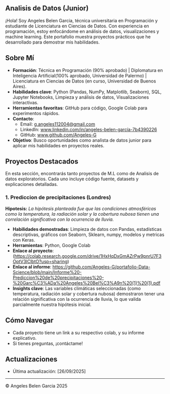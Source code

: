 
<link rel="stylesheet" href="assets/css/style.css">

## Analisis de Datos (Junior)
¡Hola! Soy Angeles Belen Garcia, técnica universitaria en Programación y estudiante de Licenciatura en Ciencias de Datos. Con experiencia en programación, estoy enfocándome en análisis de datos, visualizaciones y machine learning. Este portafolio muestra proyectos prácticos que he desarrollado para demostrar mis habilidades.

## Sobre Mí
- **Formación**: Técnica en Programación (90% aprobado) | Diplomatura en Inteligencia Artificial(100% aprobado, Universidad de Palermo) | Licenciatura en Ciencias de Datos (en curso, Universidad de Buenos Aires).
- **Habilidades clave**: Python (Pandas, NumPy, Matplotlib, Seaborn), SQL, Jupyter Notebooks, Limpieza y análisis de datos, Visualizaciones interactivas.
- **Herramientas favoritas**: GitHub para código, Google Colab para experimentos rápidos.
- **Contacto**: 
  - Email: g.angeles112004@gmail.com
  - LinkedIn: www.linkedin.com/in/angeles-belen-garcía-7b4390226
  - GitHub: www.github.com/Angeles-G
- **Objetivo**: Busco oportunidades como analista de datos junior para aplicar mis habilidades en proyectos reales.

## Proyectos Destacados
En esta sección, encontrarás tanto proyectos de M.L como de Analisis de datos exploratorios. Cada uno incluye código fuente, datasets y explicaciones detalladas. 

### 1. Prediccion de precipitaciones (Londres)

**Hipotesis:** *La hipótesis planteada fue que las condiciones atmosféricas como la temperatura, la radiación solar y la cobertura nubosa tienen una correlación significativa con la ocurrencia de lluvia.*
- **Habilidades demostradas**: Limpieza de datos con Pandas, estadísticas descriptivas, gráficos con Seaborn, Sklearn, numpy, modelos y metricas con Keras.
- **Herramientas**: Python, Google Colab
- **Enlace al proyecto**: (https://colab.research.google.com/drive/1HxHqDxGmAZrPw9pnrU7F3OptV3lClbtO?usp=sharing)
- **Enlace al informe**: https://github.com/Angeles-G/portafolio-Data-Science/blob/main/Informe%20-Prediccion%20de%20precipitaciones%20-%20Garc%C3%ADa%20Angeles%20Bel%C3%A9n%20(1)%20(1).pdf
- **Insights clave**: Las variables climáticas seleccionadas (como temperatura, radiación solar y cobertura nubosa) demostraron tener una relación significativa con la ocurrencia de lluvia, lo que valida parcialmente nuestra hipótesis inicial.

## Cómo Navegar
- Cada proyecto tiene un link a su respectivo colab, y su informe explicativo. 
- Si tienes preguntas, ¡contáctame!

## Actualizaciones
- Última actualización: [26/09/2025]

---
© Angeles Belen Garcia 2025

